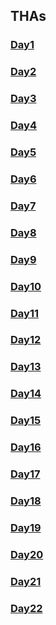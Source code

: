 ## THAs

<!-- You can use the [editor on GitHub](https://github.com/sneha-jha08/Web_dev_Devsnest/edit/gh-pages/index.md) to maintain and preview the content for your website in Markdown files.
Whenever you commit to this repository, GitHub Pages will run [Jekyll](https://jekyllrb.com/) to rebuild the pages in your site, from the content in your Markdown files.
### Markdown
Markdown is a lightweight and easy-to-use syntax for styling your writing. It includes conventions for
```markdown
Syntax highlighted code block
# Header 1
## Header 2
### Header 3
- Bulleted
- List
1. Numbered
2. List
**Bold** and _Italic_ and `Code` text
[Link](url) and ![Image](src)
``` -->

### [Day1](https://sneha-jha08.github.io/Web_dev_Devsnest/Frontend%20THA/DAY1/index.html)
### [Day2](https://sneha-jha08.github.io/Web_dev_Devsnest/Frontend%20THA/DAY2/index.html)
### [Day3](https://sneha-jha08.github.io/Web_dev_Devsnest/Frontend%20THA/DAY3/index.html)
### [Day4](https://sneha-jha08.github.io/Web_dev_Devsnest/Frontend%20THA/DAY4/index.html)
### [Day5](https://sneha-jha08.github.io/Web_dev_Devsnest/Frontend%20THA/DAY5/index.html)
### [Day6](https://sneha-jha08.github.io/Web_dev_Devsnest/Frontend%20THA/DAY6/script.js)
### [Day7](https://sneha-jha08.github.io/Web_dev_Devsnest/Frontend%20THA/DAY7/script.js)
### [Day8](https://sneha-jha08.github.io/Web_dev_Devsnest/Frontend%20THA/DAY8/index.html)
### [Day9](https://sneha-jha08.github.io/Web_dev_Devsnest/Frontend%20THA/DAY9/index.html)
### [Day10](https://sneha-jha08.github.io/Web_dev_Devsnest/Frontend%20THA/DAY10/index.html)
### [Day11](https://sneha-jha08.github.io/Web_dev_Devsnest/Frontend%20THA/DAY11/index.html)
### [Day12](https://sneha-jha08.github.io/Web_dev_Devsnest/Frontend%20THA/DAY12/index.html)
### [Day13](https://sneha-jha08.github.io/Web_dev_Devsnest/Frontend%20THA/DAY13/index.html)
### [Day14](https://sneha-jha08.github.io/Web_dev_Devsnest/Frontend%20THA/DAY14/index.html)
### [Day15](https://day15tha.netlify.app/)
### [Day16](https://day16-a-tha.netlify.app)
### [Day17](https://day17-tha.netlify.app)
### [Day18](https://day18-tha.netlify.app)
### [Day19](https://day19-tha.netlify.app/)
### [Day20](https://day20-tha.netlify.app/)
### [Day21](https://day21-tha.netlify.app/)
### [Day22](https://day22-tha.netlify.app/)
<!-- ### Jekyll Themes
Your Pages site will use the layout and styles from the Jekyll theme you have selected in your [repository settings](https://github.com/sneha-jha08/Web_dev_Devsnest/settings/pages). The name of this theme is saved in the Jekyll `_config.yml` configuration file.
### Support or Contact
Having trouble with Pages? Check out our [documentation](https://docs.github.com/categories/github-pages-basics/) or [contact support](https://support.github.com/contact) and we’ll help you sort it out. -->
